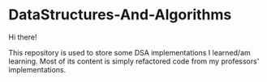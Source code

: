 # DataStructures-And-Algorithms
Hi there!<br>
<p>This repository is used to store some DSA implementations I learned/am learning. Most of its content is simply refactored code from my professors' implementations.
